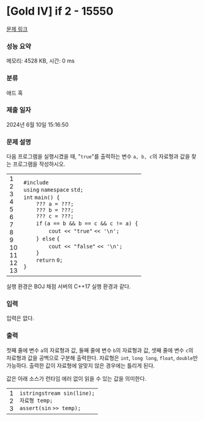 # [Gold IV] if 2 - 15550 

[문제 링크](https://www.acmicpc.net/problem/15550) 

### 성능 요약

메모리: 4528 KB, 시간: 0 ms

### 분류

애드 혹

### 제출 일자

2024년 6월 10일 15:16:50

### 문제 설명

<p>다음 프로그램을 실행시켰을 때, "<code>true</code>"를 출력하는 변수 <code>a, b, c</code>의 자료형과 값을 찾는 프로그램을 작성하시오.</p>

<div><div id="highlighter_395305" class="syntaxhighlighter  c"><table border="0" cellpadding="0" cellspacing="0"><tbody><tr><td class="gutter"><div class="line number1 index0 alt2">1</div><div class="line number2 index1 alt1">2</div><div class="line number3 index2 alt2">3</div><div class="line number4 index3 alt1">4</div><div class="line number5 index4 alt2">5</div><div class="line number6 index5 alt1">6</div><div class="line number7 index6 alt2">7</div><div class="line number8 index7 alt1">8</div><div class="line number9 index8 alt2">9</div><div class="line number10 index9 alt1">10</div><div class="line number11 index10 alt2">11</div><div class="line number12 index11 alt1">12</div><div class="line number13 index12 alt2">13</div></td><td class="code"><div class="container"><div class="line number1 index0 alt2"><code class="c preprocessor">#include <iostream></code></div><div class="line number2 index1 alt1"><code class="c keyword bold">using</code> <code class="c keyword bold">namespace</code> <code class="c plain">std;</code></div><div class="line number3 index2 alt2"><code class="c color1 bold">int</code> <code class="c plain">main() {</code></div><div class="line number4 index3 alt1"><code class="c spaces">    </code><code class="c plain">??? a = ???;</code></div><div class="line number5 index4 alt2"><code class="c spaces">    </code><code class="c plain">??? b = ???;</code></div><div class="line number6 index5 alt1"><code class="c spaces">    </code><code class="c plain">??? c = ???;</code></div><div class="line number7 index6 alt2"><code class="c spaces">    </code><code class="c keyword bold">if</code> <code class="c plain">(a == b && b == c && c != a) {</code></div><div class="line number8 index7 alt1"><code class="c spaces">        </code><code class="c plain">cout << </code><code class="c string">"true"</code> <code class="c plain"><< </code><code class="c string">'\n'</code><code class="c plain">;</code></div><div class="line number9 index8 alt2"><code class="c spaces">    </code><code class="c plain">} </code><code class="c keyword bold">else</code> <code class="c plain">{</code></div><div class="line number10 index9 alt1"><code class="c spaces">        </code><code class="c plain">cout << </code><code class="c string">"false"</code> <code class="c plain"><< </code><code class="c string">'\n'</code><code class="c plain">;</code></div><div class="line number11 index10 alt2"><code class="c spaces">    </code><code class="c plain">}</code></div><div class="line number12 index11 alt1"><code class="c spaces">    </code><code class="c keyword bold">return</code> <code class="c plain">0;</code></div><div class="line number13 index12 alt2"><code class="c plain">}</code></div></div></td></tr></tbody></table></div></div>

<p>실행 환경은 BOJ 채점 서버의 C++17 실행 환경과 같다.</p>

### 입력 

 <p>입력은 없다.</p>

### 출력 

 <p>첫째 줄에 변수 <code>a</code>의 자료형과 값, 둘째 줄에 변수 <code>b</code>의 자료형과 값, 셋째 줄에 변수 <code>c</code>의 자료형과 값을 공백으로 구분해 출력한다. 자료형은 <code>int</code>, <code>long long</code>, <code>float</code>, <code>double</code>만 가능하다. 출력한 값이 자료형에 알맞지 않은 경우에는 틀리게 된다.</p>

<p>값은 아래 소스가 런타임 에러 없이 읽을 수 있는 값을 의미한다.</p>

<div><div id="highlighter_337210" class="syntaxhighlighter  c"><table border="0" cellpadding="0" cellspacing="0"><tbody><tr><td class="gutter"><div class="line number1 index0 alt2">1</div><div class="line number2 index1 alt1">2</div><div class="line number3 index2 alt2">3</div></td><td class="code"><div class="container"><div class="line number1 index0 alt2"><code class="c plain">istringstream </code><code class="c functions bold">sin</code><code class="c plain">(line);</code></div><div class="line number2 index1 alt1"><code class="c plain">자료형 temp;</code></div><div class="line number3 index2 alt2"><code class="c functions bold">assert</code><code class="c plain">(</code><code class="c functions bold">sin</code> <code class="c plain">>> temp);</code></div></div></td></tr></tbody></table></div></div>

